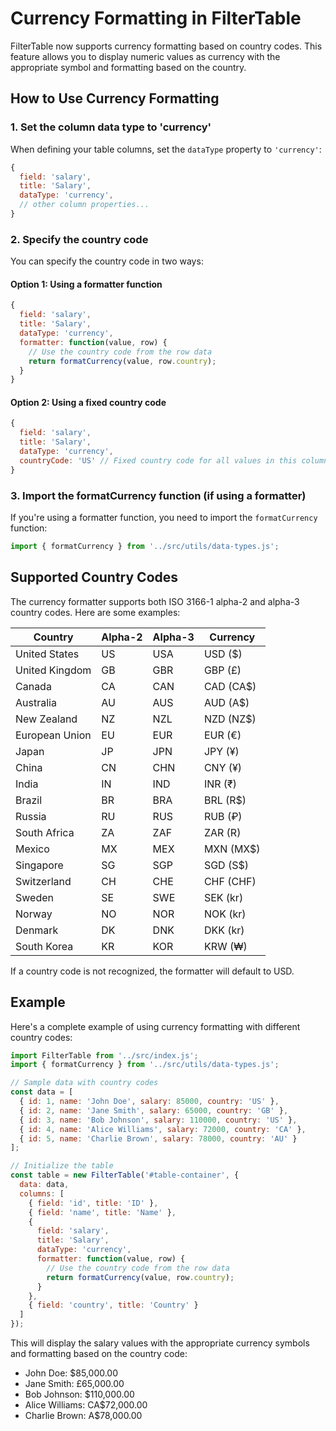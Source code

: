 # Currency Formatting in FilterTable

FilterTable now supports currency formatting based on country codes. This feature allows you to display numeric values as currency with the appropriate symbol and formatting based on the country.

## How to Use Currency Formatting

### 1. Set the column data type to 'currency'

When defining your table columns, set the `dataType` property to `'currency'`:

```javascript
{
  field: 'salary',
  title: 'Salary',
  dataType: 'currency',
  // other column properties...
}
```

### 2. Specify the country code

You can specify the country code in two ways:

#### Option 1: Using a formatter function

```javascript
{
  field: 'salary',
  title: 'Salary',
  dataType: 'currency',
  formatter: function(value, row) {
    // Use the country code from the row data
    return formatCurrency(value, row.country);
  }
}
```

#### Option 2: Using a fixed country code

```javascript
{
  field: 'salary',
  title: 'Salary',
  dataType: 'currency',
  countryCode: 'US' // Fixed country code for all values in this column
}
```

### 3. Import the formatCurrency function (if using a formatter)

If you're using a formatter function, you need to import the `formatCurrency` function:

```javascript
import { formatCurrency } from '../src/utils/data-types.js';
```

## Supported Country Codes

The currency formatter supports both ISO 3166-1 alpha-2 and alpha-3 country codes. Here are some examples:

| Country | Alpha-2 | Alpha-3 | Currency |
|---------|---------|---------|----------|
| United States | US | USA | USD ($) |
| United Kingdom | GB | GBR | GBP (£) |
| Canada | CA | CAN | CAD (CA$) |
| Australia | AU | AUS | AUD (A$) |
| New Zealand | NZ | NZL | NZD (NZ$) |
| European Union | EU | EUR | EUR (€) |
| Japan | JP | JPN | JPY (¥) |
| China | CN | CHN | CNY (¥) |
| India | IN | IND | INR (₹) |
| Brazil | BR | BRA | BRL (R$) |
| Russia | RU | RUS | RUB (₽) |
| South Africa | ZA | ZAF | ZAR (R) |
| Mexico | MX | MEX | MXN (MX$) |
| Singapore | SG | SGP | SGD (S$) |
| Switzerland | CH | CHE | CHF (CHF) |
| Sweden | SE | SWE | SEK (kr) |
| Norway | NO | NOR | NOK (kr) |
| Denmark | DK | DNK | DKK (kr) |
| South Korea | KR | KOR | KRW (₩) |

If a country code is not recognized, the formatter will default to USD.

## Example

Here's a complete example of using currency formatting with different country codes:

```javascript
import FilterTable from '../src/index.js';
import { formatCurrency } from '../src/utils/data-types.js';

// Sample data with country codes
const data = [
  { id: 1, name: 'John Doe', salary: 85000, country: 'US' },
  { id: 2, name: 'Jane Smith', salary: 65000, country: 'GB' },
  { id: 3, name: 'Bob Johnson', salary: 110000, country: 'US' },
  { id: 4, name: 'Alice Williams', salary: 72000, country: 'CA' },
  { id: 5, name: 'Charlie Brown', salary: 78000, country: 'AU' }
];

// Initialize the table
const table = new FilterTable('#table-container', {
  data: data,
  columns: [
    { field: 'id', title: 'ID' },
    { field: 'name', title: 'Name' },
    { 
      field: 'salary', 
      title: 'Salary', 
      dataType: 'currency',
      formatter: function(value, row) {
        // Use the country code from the row data
        return formatCurrency(value, row.country);
      }
    },
    { field: 'country', title: 'Country' }
  ]
});
```

This will display the salary values with the appropriate currency symbols and formatting based on the country code:

- John Doe: $85,000.00
- Jane Smith: £65,000.00
- Bob Johnson: $110,000.00
- Alice Williams: CA$72,000.00
- Charlie Brown: A$78,000.00
